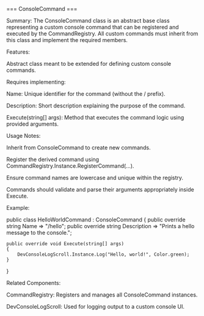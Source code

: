 === ConsoleCommand ===

Summary:
The ConsoleCommand class is an abstract base class representing a custom console command that can be registered and executed by the CommandRegistry. All custom commands must inherit from this class and implement the required members.

Features:

Abstract class meant to be extended for defining custom console commands.

Requires implementing:

Name: Unique identifier for the command (without the / prefix).

Description: Short description explaining the purpose of the command.

Execute(string[] args): Method that executes the command logic using provided arguments.

Usage Notes:

Inherit from ConsoleCommand to create new commands.

Register the derived command using CommandRegistry.Instance.RegisterCommand(...).

Ensure command names are lowercase and unique within the registry.

Commands should validate and parse their arguments appropriately inside Execute.

Example:

public class HelloWorldCommand : ConsoleCommand
{
    public override string Name => "/hello";
    public override string Description => "Prints a hello message to the console.";

    public override void Execute(string[] args)
    {
        DevConsoleLogScroll.Instance.Log("Hello, world!", Color.green);
    }
}

Related Components:

CommandRegistry: Registers and manages all ConsoleCommand instances.

DevConsoleLogScroll: Used for logging output to a custom console UI.

